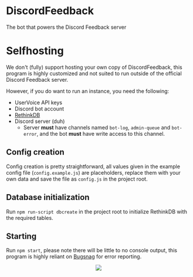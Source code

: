 # DiscordFeedback
The bot that powers the Discord Feedback server

# Selfhosting
We don't (fully) support hosting your own copy of DiscordFeedback, this program is highly customized and not suited to run outside of the official Discord Feedback server.

However, if you do want to run an instance, you need the following:

- UserVoice API keys
- Discord bot account
- [RethinkDB](https://www.rethinkdb.com)
- Discord server (duh)
  - Server **must** have channels named `bot-log`, `admin-queue` and `bot-error`, and the bot **must** have write access to this channel.
  
## Config creation
Config creation is pretty straightforward, all values given in the example config file (`config.example.js`) are placeholders, replace them with your own data and save the file as `config.js` in the project root.

## Database initialization
Run `npm run-script dbcreate` in the project root to initialize RethinkDB with the required tables.

## Starting
Run `npm start`, please note there will be little to no console output, this program is highly reliant on [Bugsnag](http://bugsnag.com) for error reporting.

<p align="center">
  <img src="https://discordapp.com/api/v7/guilds/268811439588900865/widget.png?style=banner3">
</p>
